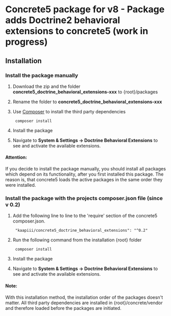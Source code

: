 Concrete5 package for v8 - Package adds Doctrine2 behavioral extensions to concrete5 (work in progress)
======

Installation
------------------

### Install the package manually

1. Download the zip and the folder **concrete5_doctrine_behavioral_extensions-xxx** to {root}/packages
2. Rename the folder to **concrete5_doctrine_behavioral_extensions-xxx**
2. Use [Composer](https://getcomposer.org/) to install the third party dependencies

        composer install

4. Install the package
5. Navigate to **System & Settings -> Doctrine Behavioral Extensions** to see and activate the available extensions.

#### Attention:
If you decide to install the package manually, you should install all packages which depend on its functionality, after you first installed this package. The reason is, that concrete5 loads the active packages in the same order they were installed.

### Install the package with the projects composer.json file (since v 0.2)

1. Add the following line to line to the 'require' section of the concrete5 composer.json.

        "kaapiii/concrete5_doctrine_behavioral_extensions": "^0.2"

2. Run the following command from the installation {root} folder

        composer install

3. Install the package
4. Navigate to **System & Settings -> Doctrine Behavioral Extensions** to see and activate the available extensions.

#### Note:
With this installation method, the installation order of the packages doesn't matter. All third party dependencies are installed in {root}/concrete/vendor and therefore loaded before the packages are initiated.
